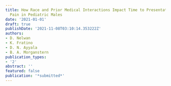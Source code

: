 ```yaml
---
title: How Race and Prior Medical Interactions Impact Time to Presentation for Genital
  Pain in Pediatric Males
date: '2021-01-01'
draft: true
publishDate: '2021-11-08T03:10:14.353222Z'
authors:
- D. Nelwan
- K. Fratino
- D. N. Ayyala
- B. A. Morganstern
publication_types:
- '2'
abstract: ''
featured: false
publication: '*submitted*'
---
```


